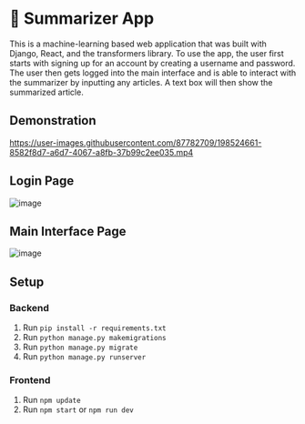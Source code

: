 # 📝 Summarizer App
This is a machine-learning based web application that was built with Django, React, and the transformers library. To use the app, the user first starts with signing up for an account by creating a username and password. The user then gets logged into the main interface and is able to interact with the summarizer by inputting any articles. A text box will then show the summarized article. 
## Demonstration


https://user-images.githubusercontent.com/87782709/198524661-8582f8d7-a6d7-4067-a8fb-37b99c2ee035.mp4



## Login Page
![image](https://user-images.githubusercontent.com/87782709/195907133-0d945736-61a1-48a2-a567-8c2bbc4e3200.png)
## Main Interface Page
![image](https://user-images.githubusercontent.com/87782709/198351351-bd8e98ea-9e62-4909-a763-743fe1d0c988.png)
## Setup
### Backend
1. Run `pip install -r requirements.txt`
2. Run `python manage.py makemigrations`
3. Run `python manage.py migrate`
4. Run `python manage.py runserver`
### Frontend
1. Run `npm update`
2. Run `npm start` or `npm run dev`

